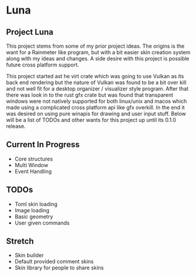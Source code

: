 # Luna

## Project Luna
This project stems from some of my prior project ideas. The origins is the want for a Rainmeter like program, but with a bit easier skin creation system along with my ideas and changes. A side desire with this project is possible future cross platform support.

This project started ast he virt crate which was going to use Vulkan as its back end rendering but the nature of Vulkan was found to be a bit over kill and not well fit for a desktop organizer / visualizer style program. After that there was look in to the rust gfx crate but was found that transparent windows were not natively supported for both linux/unix and macos which made using a complicated cross platform api like gfx overkill. In the end it was desired on using pure winapis for drawing and user input stuff. Below will be a list of TODOs and other wants for this project up until its 0.1.0 release.

## Current In Progress
- Core structures
- Multi Window
- Event Handling

## TODOs
- Toml skin loading
- Image loading
- Basic geometry
- User given commands

## Stretch
- Skin builder
- Default provided comment skins
- Skin library for people to share skins